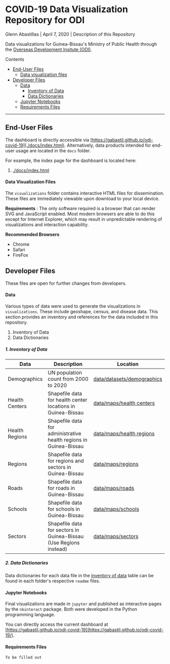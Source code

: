 # COVID-19 Data Visualization Repository for ODI
Glenn Abastillas | April 7, 2020 | Description of this Repository

Data visualizations for Guinea-Bissau's Ministry of Public Health through the [Overseas Development Insitute (ODI)](https://www.odi.org/).

Contents
  * [End-User Files](#end-user-files)
    * [Data visualization files](#data-visualization-files)
  * [Developer Files](#developer-files)
    * [Data](#data)
      * [Inventory of Data](#inventory-of-data)
      * [Data Dictionaries](#data-dictionaries)
    * [Jupyter Notebooks](#jupyter-notebooks)
    * [Requirements Files](#requirements-files)

---
<a id='end-user'></a>
## End-User Files

The dashboard is directly accessible via [https://gabastil.github.io/odi-covid-19](./docs/index.html). Alternatively, data products intended for end-user usage are located in the `docs` folder.

For example, the index page for the dashboard is located here:
  1. [./docs/index.html](./docs/index.html)

<a id='data-visualization-files'></a>
#### Data Visualization Files

The `visualizations` folder contains interactive HTML files for dissemination. These files are immediately viewable upon download to your local device.

**Requirements** : The only software required is a browser that can render SVG and JavaScript enabled. Most modern browsers are able to do this except for Internet Explorer, which may result in unpredictable rendering of visualizations and interaction capability.

**Recommended Browsers**
  - Chrome
  - Safari
  - FireFox

<a id='developer'></a>
## Developer Files

These files are open for further changes from developers.

<a id='data'></a>
#### Data

Various types of data were used to generate the visualizations in `visualizations`. These include geoshape, census, and disease data. This section provides an inventory and references for the data included in this repository.

  1. Inventory of Data
  2. Data Dictionaries

<a id='inventory-of-data'></a>
##### 1. Inventory of Data

Data | Description | Location
--- | --- | ---
Demographics | UN population count from 2000 to 2020 | [data/datasets/demographics](data/datasets/demographics)
Health Centers | Shapefile data for health center locations in Guinea-Bissau | [data/maps/health centers](data/maps/health%20centers)
Health Regions | Shapefile data for administrative health regions in Guinea-Bissau | [data/maps/health regions](data/maps/health%20regions)
Regions | Shapefile data for regions and sectors in Guinea-Bissau | [data/maps/regions](data/maps/regions)
Roads | Shapefile data for roads in Guinea-Bissau | [data/maps/roads](data/maps/roads)
Schools | Shapefile data for schools in Guinea-Bissau | [data/maps/schools](data/maps/schools)
Sectors | Shapefile data for sectors in Guinea-Bissau (Use Regions instead) | [data/maps/sectors](data/maps/sectors)



<a id='data-dictionaries'></a>
##### 2. Data Dictionaries

Data dictionaries for each data file in the [inventory of data](#inventory-of-data) table can be found in each folder's respective `readme` files.

<a id='jupyter-notebooks'></a>
#### Jupyter Notebooks

Final visualizations are made in `jupyter` and published as interactive pages by the `nbinteract` package. Both were developed in the Python programming language.

You can directly access the current dashboard at [https://gabastil.github.io/odi-covid-19](https://gabastil.github.io/odi-covid-19/).

<a id='requirements-files'></a>
#### Requirements Files

`To be filled out`